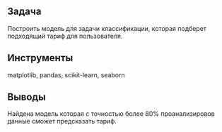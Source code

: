 ## Задача

Построить модель для задачи классификации, которая подберет подходящий тариф для пользователя. 

## Инструменты
matplotlib, pandas, scikit-learn, seaborn


## Выводы

Найдена модель которая с точностью более 80% проанализировов данные сможет предсказать тариф.
